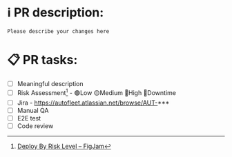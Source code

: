 <!-- 
Thanks for creating this pull request 🤗
Please add some information about your change 🔧
-->


# ℹ️ PR description:
`Please describe your changes here`

  
# 📋 PR tasks:
- [ ] Meaningful description
- [ ] Risk Assessment[^1] - 🟢Low 🟡Medium 🔴High 🚫Downtime
- [ ] Jira - https://autofleet.atlassian.net/browse/AUT-***
- [ ] Manual QA
- [ ] E2E test
- [ ] Code review

[^1]: [Deploy By Risk Level – FigJam](https://www.figma.com/file/BG9TjNjtsNZ8BuT0AiydLC/Deploy-By-Risk-Level?type=whiteboard&node-id=1%3A2&t=vCoCO5cvH1x7IoxX-1)
